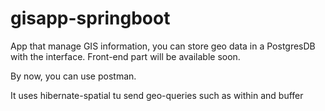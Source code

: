# gisapp-springboot

App that manage GIS information, you can store geo data in a PostgresDB with the interface. Front-end part will be available soon.

By now, you can use postman.

It uses hibernate-spatial tu send geo-queries such as within and buffer

